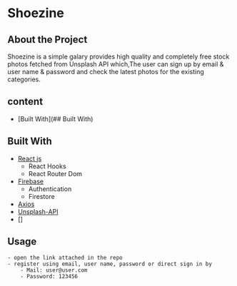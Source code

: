 # Shoezine
## About the Project

Shoezine is a simple galary provides high quality and completely free stock photos fetched from Unsplash API which,The user can sign up by email & user name & password and check the latest photos for the existing categories.

## content

- [Built With](## Built With)

## Built With
- [React js](https://reactjs.org/)
    - React Hooks
    - React Router Dom
- [Firebase](https://firebase.google.com/)
    - Authentication
    - Firestore
- [Axios](https://axios-http.com/docs/intro)
- [Unsplash-API](https://unsplash.com/developers)
- []

## Usage
```
- open the link attached in the repo 
- register using email, user name, password or direct sign in by 
    - Mail: user@user.com
    - Password: 123456
```